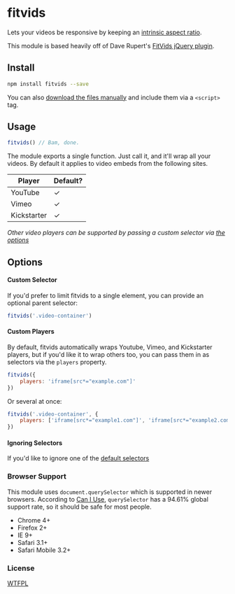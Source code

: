 # fitvids

Lets your videos be responsive by keeping an [intrinsic aspect ratio](http://alistapart.com/article/creating-intrinsic-ratios-for-video).

This module is based heavily off of Dave Rupert's [FitVids jQuery plugin](https://github.com/davatron5000/FitVids.js).

## Install

```bash
npm install fitvids --save
```

You can also [download the files manually](https://raw.githubusercontent.com/rosszurowski/vanilla-fitvids/master/fitvids.min.js) and include them via a `<script>` tag.

## Usage

```javascript
fitvids() // Bam, done.
```

The module exports a single function. Just call it, and it'll wrap all your videos. By default it applies to video embeds from the following sites.

Player        | Default?
--------------|-----------
YouTube       | ✓
Vimeo         | ✓
Kickstarter   | ✓

_Other video players can be supported by passing a custom selector via [the options](#custom-selector)_

## Options

#### Custom Selector

If you'd prefer to limit fitvids to a single element, you can provide an optional parent selector:

```javascript
fitvids('.video-container')
```

#### Custom Players

By default, fitvids automatically wraps Youtube, Vimeo, and Kickstarter players, but if you'd like it to wrap others too, you can pass them in as selectors via the `players` property.

```javascript
fitvids({
	players: 'iframe[src*="example.com"]'
})
```

Or several at once:

```javascript
fitvids('.video-container', {
	players: ['iframe[src*="example1.com"]', 'iframe[src*="example2.com"]']
})
```

#### Ignoring Selectors

If you'd like to ignore one of the [default selectors]()

### Browser Support

This module uses `document.querySelector` which is supported in newer browsers. According to [Can I Use](http://caniuse.com/#feat=queryselector), `querySelector` has a 94.61% global support rate, so it should be safe for most people.

* Chrome 4+
* Firefox 2+
* IE 9+
* Safari 3.1+
* Safari Mobile 3.2+

### License

[WTFPL](http://www.wtfpl.net)
